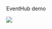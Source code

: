 EventHub demo

  <a href="https://portal.azure.com/#create/Microsoft.Template/uri/https%3A%2F%2Fraw.githubusercontent.com%2Fibonilm%2Ftemplates%2Fmaster%2Feventhub.json" target="_blank">
    <img src="http://azuredeploy.net/deploybutton.png"/>
  </a>
